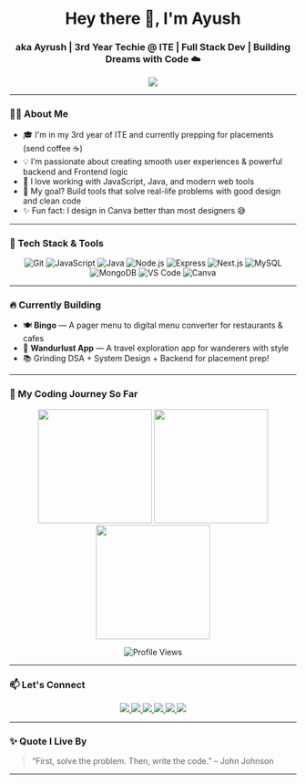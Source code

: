<h1 align="center">Hey there 👋, I'm Ayush</h1>
<h3 align="center">aka Ayrush | 3rd Year Techie @ ITE | Full Stack Dev | Building Dreams with Code ☁️</h3>

<p align="center">
  <img src="https://readme-typing-svg.herokuapp.com?font=Fira+Code&weight=500&size=24&pause=1000&color=00FFFF&center=true&vCenter=true&width=435&lines=Full+Stack+Web+Dev+🚀;Code.+Design.+Deploy.+Repeat.;Always+Learning+🧠" />
</p>

---

### 👨‍💻 About Me

- 🎓 I'm in my 3rd year of ITE and currently prepping for placements (send coffee ☕)
- 💡 I’m passionate about creating smooth user experiences & powerful backend and Frontend logic
- 🔧 I love working with JavaScript, Java, and modern web tools
- 💭 My goal? Build tools that solve real-life problems with good design and clean code
- ✨ Fun fact: I design in Canva better than most designers 😅

---

### 🚀 Tech Stack & Tools

<div align="center">

  ![Git](https://img.shields.io/badge/Git-F05032?style=for-the-badge&logo=git&logoColor=white)
  ![JavaScript](https://img.shields.io/badge/JavaScript-F7DF1E?style=for-the-badge&logo=javascript&logoColor=black)
  ![Java](https://img.shields.io/badge/Java-ED8B00?style=for-the-badge&logo=java&logoColor=white)
  ![Node.js](https://img.shields.io/badge/Node.js-339933?style=for-the-badge&logo=node.js&logoColor=white)
  ![Express](https://img.shields.io/badge/Express.js-000000?style=for-the-badge&logo=express&logoColor=white)
  ![Next.js](https://img.shields.io/badge/Next.js-000000?style=for-the-badge&logo=next.js&logoColor=white)
  ![MySQL](https://img.shields.io/badge/MySQL-00758F?style=for-the-badge&logo=mysql&logoColor=white)
  ![MongoDB](https://img.shields.io/badge/MongoDB-47A248?style=for-the-badge&logo=mongodb&logoColor=white)
  ![VS Code](https://img.shields.io/badge/VS%20Code-007ACC?style=for-the-badge&logo=visual-studio-code)
  ![Canva](https://img.shields.io/badge/Canva-00C4CC?style=for-the-badge&logo=canva&logoColor=white)

</div>

---

### 🔥 Currently Building

- 🍽️ **Bingo** — A pager menu to digital menu converter for restaurants & cafes  
- 🧭 **Wandurlust App** — A travel exploration app for wanderers with style  
- 📚 Grinding DSA + System Design + Backend for placement prep!

---

### 🧠 My Coding Journey So Far

<p align="center">
  <!-- GitHub Streak -->
  <img src="https://github-readme-streak-stats.herokuapp.com/?user=IamAyrush&theme=tokyonight&hide_border=true" height="200"/>
  
  <!-- GitHub Stats -->
  <img src="https://github-readme-stats.vercel.app/api?username=IamAyrush&show_icons=true&theme=tokyonight&hide_border=true" height="200"/>

  <!-- LeetCode Stats -->
  <img src="https://leetcard.jacoblin.cool/Ayrush?ext=contest&theme=tokyonight" height="200"/>
</p>

<!-- Profile Views Badge -->
<p align="center">
  <img src="https://komarev.com/ghpvc/?username=IamAyrush&color=blueviolet&style=flat-square" alt="Profile Views" />
</p>


---

### 📫 Let's Connect

<p align="center">
  <a href="https://github.com/IamAyrush" target="_blank">
    <img src="https://img.shields.io/badge/GitHub-Ayrush-black?style=for-the-badge&logo=github"/>
  </a>
  <a href="www.linkedin.com/in/ayrush" target="_blank">
    <img src="https://img.shields.io/badge/LinkedIn-Ayrush-blue?style=for-the-badge&logo=linkedin"/>
  </a>
  <a href="https://www.instagram.com/ayrush.v/" target="_blank">
    <img src="https://img.shields.io/badge/Instagram-%40ayrush-purple?style=for-the-badge&logo=instagram"/>
  </a>
  <a href="mailto:ayrush01email.com">
    <img src="https://img.shields.io/badge/Email-Let's+Talk-red?style=for-the-badge&logo=gmail"/>
  </a>
  <a href="https://portfolio-swe-indol.vercel.app" target="_blank">
  <img src="https://img.shields.io/badge/Portfolio-Visit%20Now-ff69b4?style=for-the-badge&logo=web&logoColor=white"/>
  </a>
  <a href="https://leetcode.com/u/iamayrush/" target="_blank">
    <img src="https://img.shields.io/badge/LeetCode-Solve+with+Me-orange?style=for-the-badge&logo=leetcode"/>
  </a>
</p>

---

### ✨ Quote I Live By

> “First, solve the problem. Then, write the code.” – John Johnson

---

